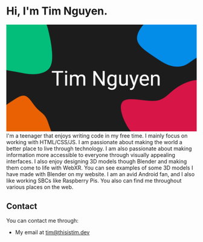 # Hi, I'm Tim Nguyen.
![Profile](https://github.com/Piflyer/piflyer/raw/master/git-profile.png)
I'm a teenager that enjoys writing code in my free time. I mainly focus on working with HTML/CSS/JS. I am passionate about making the world a better place to live through technology. I am also passionate about making information more accessible to everyone through visually appealing interfaces. I also enjoy designing 3D models though Blender and making them come to life with WebXR. You can see examples of some 3D models I have made with Blender on my website. I am an avid Android fan, and I also like working SBCs like Raspberry Pis. You also can find me throughout various places on the web.

## Contact

You can contact me through:

* My email at tim@thisistim.dev
